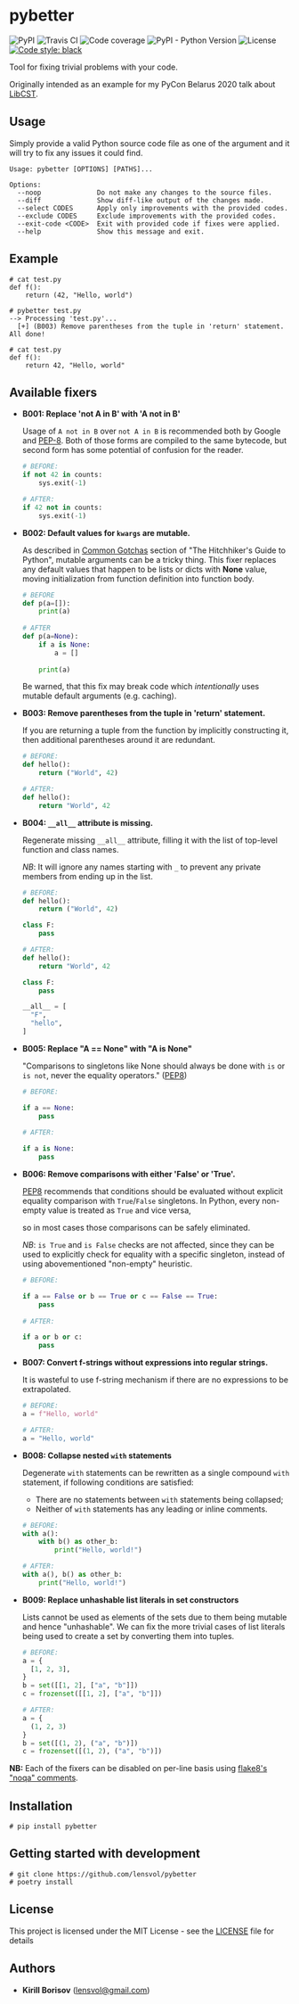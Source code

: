 # pybetter
![PyPI](https://img.shields.io/pypi/v/pybetter) 
![Travis CI](https://img.shields.io/travis/com/lensvol/pybetter)
![Code coverage](https://img.shields.io/codecov/c/github/lensvol/pybetter)
![PyPI - Python Version](https://img.shields.io/pypi/pyversions/pybetter)
![License](https://img.shields.io/github/license/lensvol/pybetter)
[![Code style: black](https://img.shields.io/badge/code%20style-black-000000.svg)](https://github.com/psf/black)

Tool for fixing trivial problems with your code.

Originally intended as an example for my PyCon Belarus 2020 talk about [LibCST](https://github.com/Instagram/LibCST).

## Usage

Simply provide a valid Python source code file as one of the argument and it will try to fix any issues it could find.

```
Usage: pybetter [OPTIONS] [PATHS]...

Options:
  --noop              Do not make any changes to the source files.
  --diff              Show diff-like output of the changes made.
  --select CODES      Apply only improvements with the provided codes.
  --exclude CODES     Exclude improvements with the provided codes.
  --exit-code <CODE>  Exit with provided code if fixes were applied.
  --help              Show this message and exit.
```



## Example

```shell
# cat test.py
def f():
    return (42, "Hello, world")

# pybetter test.py
--> Processing 'test.py'...
  [+] (B003) Remove parentheses from the tuple in 'return' statement.
All done!

# cat test.py
def f():
    return 42, "Hello, world"

```



## Available fixers

* **B001: Replace 'not A in B' with 'A not in B'**

  Usage of `A not in B` over `not A in B` is recommended both by Google and [PEP-8](https://www.python.org/dev/peps/pep-0008/#programming-recommendations). Both of those forms are compiled to the same bytecode, but second form has some potential of confusion for the reader. 

  ```python
  # BEFORE:
  if not 42 in counts:
      sys.exit(-1)
  
  # AFTER:
  if 42 not in counts:
      sys.exit(-1)
  ```

  

* **B002: Default values for `kwargs` are mutable.**

  As described in [Common Gotchas](https://docs.python-guide.org/writing/gotchas/#mutable-default-arguments) section of "The Hitchhiker's Guide to Python", mutable arguments can be a tricky thing. This fixer replaces any default values that happen to be lists or dicts with **None** value, moving initialization from function definition into function body.

  ```python
  # BEFORE
  def p(a=[]):
      print(a)
    
  # AFTER
  def p(a=None):
      if a is None:
          a = []
      
      print(a)
  ```

  Be warned, that this fix may break code which *intentionally* uses mutable default arguments (e.g. caching).

* **B003: Remove parentheses from the tuple in 'return' statement.**

  If you are returning a tuple from the function by implicitly constructing it, then additional parentheses around it are redundant.

  ```python
  # BEFORE:
  def hello():
      return ("World", 42)
  
  # AFTER:
  def hello():
      return "World", 42
  ```

* **B004: `__all__` attribute is missing.**

  Regenerate missing `__all__` attribute, filling it with the list of top-level function and class names.

  *NB*: It will ignore any names starting with `_` to prevent any private members from ending up in the list.
  
  ```python
  # BEFORE:
  def hello():
      return ("World", 42)
  
  class F:
      pass
  
  # AFTER:
  def hello():
      return "World", 42
  
  class F:
      pass
  
  __all__ = [
    "F",
    "hello",
  ]
  ```
  
* **B005: Replace "A == None" with "A is None"**

  "Comparisons to singletons like None should always be done with `is` or `is not`, never the equality operators." ([PEP8](https://www.python.org/dev/peps/pep-0008/))

  ```python
  # BEFORE:
  
  if a == None:
      pass
    
  # AFTER:
  
  if a is None:
      pass
  ```
  
* **B006: Remove comparisons with either 'False' or 'True'.**

  [PEP8](https://www.python.org/dev/peps/pep-0008/) recommends that conditions should be evaluated without explicit equality comparison with `True`/`False` singletons. In Python, every non-empty value is treated as `True` and vice versa,

  so in most cases those comparisons can be safely eliminated.

  *NB*: `is True` and `is False` checks are not affected, since they can be used to explicitly check for equality with a specific singleton, instead of using abovementioned "non-empty" heuristic.

  ```python
  # BEFORE:
  
  if a == False or b == True or c == False == True:
      pass
    
  # AFTER:
  
  if a or b or c:
      pass
  
  ```
  
* **B007: Convert f-strings without expressions into regular strings.**

  It is wasteful to use f-string mechanism if there are no expressions to be extrapolated. 

  ```python
  # BEFORE:
  a = f"Hello, world"
  
  # AFTER:
  a = "Hello, world"
  ```

* **B008: Collapse nested `with` statements**

  Degenerate `with` statements can be rewritten as a single compound `with` statement, if following conditions are satisfied:

  * There are no statements between `with` statements being collapsed;
  * Neither of `with` statements has any leading or inline comments.

  ```python
  # BEFORE:
  with a():
      with b() as other_b:
          print("Hello, world!")

  # AFTER:
  with a(), b() as other_b:
      print("Hello, world!")
  ```

* **B009: Replace unhashable list literals in set constructors**

  Lists cannot be used as elements of the sets due to them being mutable and hence "unhashable". We can fix the more trivial cases of list literals being used to create a set by converting them into tuples.

  ```python
  # BEFORE:
  a = {
    [1, 2, 3],
  }
  b = set([[1, 2], ["a", "b"]])
  c = frozenset([[1, 2], ["a", "b"]])

  # AFTER:
  a = {
    (1, 2, 3)
  }
  b = set([(1, 2), ("a", "b")])
  c = frozenset([(1, 2), ("a", "b")])
  ```



**NB:** Each of the fixers can be disabled on per-line basis using [flake8's "noqa" comments](http://flake8.pycqa.org/en/3.1.1/user/ignoring-errors.html#in-line-ignoring-errors).

## Installation

```shell script
# pip install pybetter
```

## Getting started with development

```shell script
# git clone https://github.com/lensvol/pybetter
# poetry install
```

## License

This project is licensed under the MIT License - see the [LICENSE](LICENSE) file for details

## Authors

* **Kirill Borisov** ([lensvol@gmail.com](mailto:lensvol@gmail.com))
